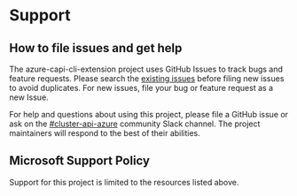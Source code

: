 # Support

## How to file issues and get help

The azure-capi-cli-extension project uses GitHub Issues to track bugs and
feature requests. Please search the [existing issues] before filing new issues
to avoid duplicates. For new issues, file your bug or feature request as a
new Issue.

For help and questions about using this project, please file a GitHub issue or
ask on the [#cluster-api-azure] community Slack channel. The project maintainers
will respond to the best of their abilities.

## Microsoft Support Policy

Support for this project is limited to the resources listed above.

[existing issues]: https://github.com/Azure/azure-capi-cli-extension/issues
[#cluster-api-azure]: https://kubernetes.slack.com/archives/CEX9HENG7
